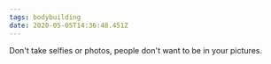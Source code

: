 ```yaml
---
tags: bodybuilding
date: 2020-05-05T14:36:48.451Z
---
```


Don't take selfies or photos, people don't want to be in your pictures.